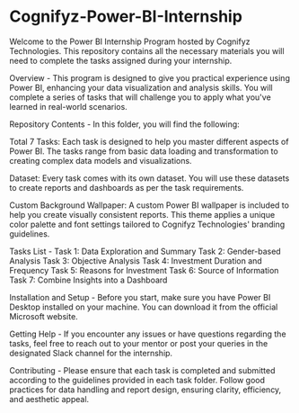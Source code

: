 # Cognifyz-Power-BI-Internship

Welcome to the Power BI Internship Program hosted by Cognifyz Technologies. This repository contains all the necessary materials you will need to complete the tasks assigned during your internship.

Overview -
This program is designed to give you practical experience using Power BI, enhancing your data visualization and analysis skills. You will complete a series of tasks that will challenge you to apply what you've learned in real-world scenarios.

Repository Contents -
In this folder, you will find the following:

Total 7 Tasks: Each task is designed to help you master different aspects of Power BI. The tasks range from basic data loading and transformation to creating complex data models and visualizations.

Dataset: Every task comes with its own dataset. You will use these datasets to create reports and dashboards as per the task requirements.

Custom Background Wallpaper: A custom Power BI wallpaper is included to help you create visually consistent reports. This theme applies a unique color palette and font settings tailored to Cognifyz Technologies' branding guidelines. 

Tasks List -
Task 1: Data Exploration and Summary
Task 2: Gender-based Analysis
Task 3: Objective Analysis
Task 4: Investment Duration and Frequency
Task 5: Reasons for Investment
Task 6: Source of Information
Task 7: Combine Insights into a Dashboard

Installation and Setup -
Before you start, make sure you have Power BI Desktop installed on your machine. You can download it from the official Microsoft website.

Getting Help -
If you encounter any issues or have questions regarding the tasks, feel free to reach out to your mentor or post your queries in the designated Slack channel for the internship.

Contributing -
Please ensure that each task is completed and submitted according to the guidelines provided in each task folder. Follow good practices for data handling and report design, ensuring clarity, efficiency, and aesthetic appeal.
